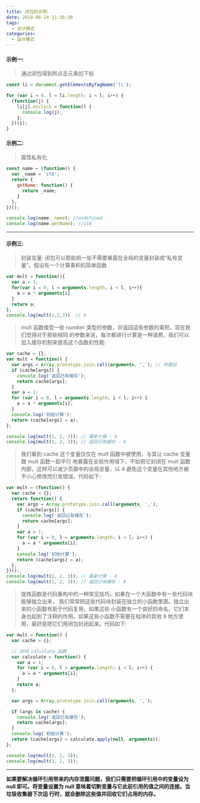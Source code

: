 ```yaml
---
title: 闭包的示例
date: 2018-06-14 11:36:38
tags: 
  - 设计模式
categories:
  - 设计模式
---
```


#### 示例一:

> 通过闭包得到所点击元素的下标

```js
const li = document.getElementsByTagName('li');

for (var i = 0, l = li.length; i < l; i++) {
  (function(j) {
    li[j].onclick = function() {
      console.log(j);
    };
  })(i);
}
```

<!-- more -->

#### 示例二:

> 属性私有化

```js
const name = (function() {
  var _naem = 'it8';
  return {
    getName: function() {
      return _name;
    }
  };
})();

console.log(name._name); //undefined
console.log(name.getName); //it8
```

---

#### 示例三:

> 封装变量: 闭包可以帮助把一些不需要暴露在全局的变量封装成“私有变量”。假设有一个计算乘积的简单函数

```js
var mult = function(){
  var a = 1;
  for(var i = 0, l = arguments.length, i < l, i++){
    a = a * arguments[i]
  }
  return a;
};
console.log(mult(1,2,3))  // 6
```

> mult 函数接受一些 number 类型的参数，并返回这些参数的乘积。现在我们觉得对于那些相同 的参数来说，每次都进行计算是一种浪费，我们可以加入缓存机制来提高这个函数的性能:

```js
var cache = {};
var mult = function() {
  var args = Array.prototype.join.call(arguments, ','); // 转数组
  if (cache[args]) {
    console.log('返回已有缓存');
    return cache[args];
  }
  var a = 1;
  for (var i = 0, l = arguments.length; i < l; i++) {
    a = a * arguments[i];
  }
  console.log('初始计算');
  return (cache[args] = a);
};

console.log(mult(1, 2, 3)); // 重新计算 - 6
console.log(mult(1, 2, 3)); // 返回已有缓存 - 6
```

> 我们看到 cache 这个变量仅仅在 mult 函数中被使用，与其让 cache 变量跟 mult 函数一起平行 地暴露在全局作用域下，不如把它封闭在 mult 函数内部，这样可以减少页面中的全局变量，以 4 避免这个变量在其他地方被不小心修改而引发错误。代码如下:

```js
var mult = (function() {
  var cache = {};
  return function() {
    var args = Array.prototype.join.call(arguments, ',');
    if (cache[args]) {
      console.log('返回已有缓存');
      return cache[args];
    }
    var a = 1;
    for (var i = 0, l = arguments.length; i < l; i++) {
      a = a * arguments[i];
    }
    console.log('初始计算');
    return (cache[args] = a);
  };
})();
console.log(mult(1, 2, 3)); // 重新计算 - 6
console.log(mult(1, 2, 3)); // 返回已有缓存 - 6
```

> 提炼函数是代码重构中的一种常见技巧。如果在一个大函数中有一些代码块能够独立出来， 我们常常把这些代码块封装在独立的小函数里面。独立出来的小函数有助于代码复用，如果这些 小函数有一个良好的命名，它们本身也起到了注释的作用。如果这些小函数不需要在程序的其他 9 地方使用，最好是把它们用闭包封闭起来。代码如下:

```js
var mult = function() {
  var cache = {};

  // 封闭 calculate 函数
  var calculate = function() {
    var a = 1;
    for (var i = 0, l = arguments.length; i < l; i++) {
      a = a * arguments[i];
    }
    return a;
  };

  var args = Array.prototype.join.call(arguments, ',');

  if (args in cache) {
    console.log('返回已有缓存');
    return cache[args];
  }
  console.log('初始计算');
  return (cache[args] = calculate.apply(null, arguments));
};

console.log(mult(1, 2, 3));
console.log(mult(1, 2, 3));
```

---

**如果要解决循环引用带来的内存泄露问题，我们只需要把循环引用中的变量设为 null 即可。将变量设置为 null 意味着切断变量与它此前引用的值之间的连接。当垃圾收集器下次运 行时，就会删除这些值并回收它们占用的内存。**
